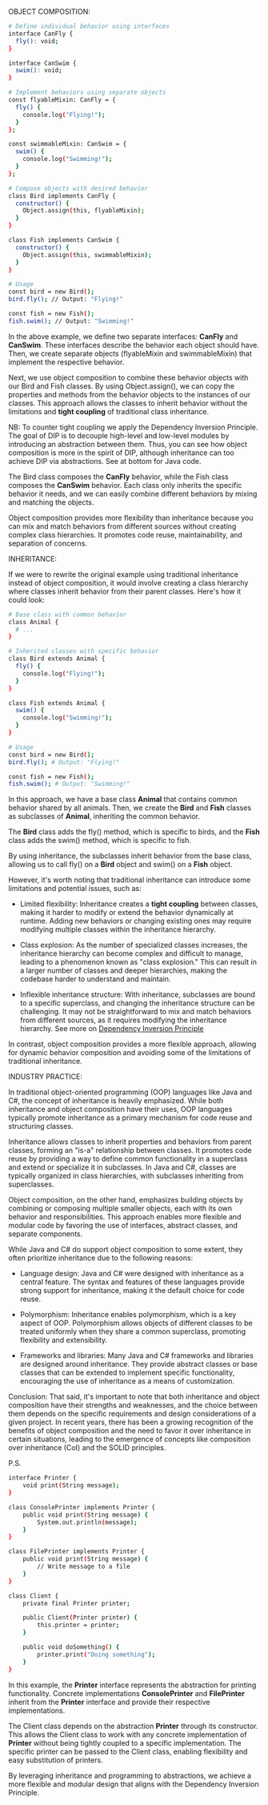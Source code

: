 OBJECT COMPOSITION:
```sh
# Define individual behavior using interfaces
interface CanFly {
  fly(): void;
}

interface CanSwim {
  swim(): void;
}

# Implement behaviors using separate objects
const flyableMixin: CanFly = {
  fly() {
    console.log("Flying!");
  }
};

const swimmableMixin: CanSwim = {
  swim() {
    console.log("Swimming!");
  }
};

# Compose objects with desired behavior
class Bird implements CanFly {
  constructor() {
    Object.assign(this, flyableMixin);
  }
}

class Fish implements CanSwim {
  constructor() {
    Object.assign(this, swimmableMixin);
  }
}

# Usage
const bird = new Bird();
bird.fly(); // Output: "Flying!"

const fish = new Fish();
fish.swim(); // Output: "Swimming!"

```

In the above example, we define two separate interfaces: **CanFly** and **CanSwim**. These interfaces describe the behavior each object should have. Then, we create separate objects (flyableMixin and swimmableMixin) that implement the respective behavior.

Next, we use object composition to combine these behavior objects with our Bird and Fish classes. By using Object.assign(), we can copy the properties and methods from the behavior objects to the instances of our classes. This approach allows the classes to inherit behavior without the limitations and **tight coupling** of traditional class inheritance. 

NB: To counter tight coupling we apply the Dependency Inversion Principle. The goal of DIP is to decouple high-level and low-level modules by introducing an abstraction between them. Thus, you can see how object composition is more in the spirit of DIP, although inheritance can too achieve DIP via abstractions. See at bottom for Java code.

The Bird class composes the **CanFly** behavior, while the Fish class composes the **CanSwim** behavior. Each class only inherits the specific behavior it needs, and we can easily combine different behaviors by mixing and matching the objects.

Object composition provides more flexibility than inheritance because you can mix and match behaviors from different sources without creating complex class hierarchies. It promotes code reuse, maintainability, and separation of concerns.

INHERITANCE:

If we were to rewrite the original example using traditional inheritance instead of object composition, it would involve creating a class hierarchy where classes inherit behavior from their parent classes. Here's how it could look:

```sh
# Base class with common behavior
class Animal {
  # ...
}

# Inherited classes with specific behavior
class Bird extends Animal {
  fly() {
    console.log("Flying!");
  }
}

class Fish extends Animal {
  swim() {
    console.log("Swimming!");
  }
}

# Usage
const bird = new Bird();
bird.fly(); # Output: "Flying!"

const fish = new Fish();
fish.swim(); # Output: "Swimming!"
```

In this approach, we have a base class **Animal** that contains common behavior shared by all animals. Then, we create the **Bird** and **Fish** classes as subclasses of **Animal**, inheriting the common behavior.

The **Bird** class adds the fly() method, which is specific to birds, and the **Fish** class adds the swim() method, which is specific to fish.

By using inheritance, the subclasses inherit behavior from the base class, allowing us to call fly() on a **Bird** object and swim() on a **Fish** object.

However, it's worth noting that traditional inheritance can introduce some limitations and potential issues, such as:

- Limited flexibility: Inheritance creates a **tight coupling** between classes, making it harder to modify or extend the behavior dynamically at runtime. Adding new behaviors or changing existing ones may require modifying multiple classes within the inheritance hierarchy.

- Class explosion: As the number of specialized classes increases, the inheritance hierarchy can become complex and difficult to manage, leading to a phenomenon known as "class explosion." This can result in a larger number of classes and deeper hierarchies, making the codebase harder to understand and maintain.

- Inflexible inheritance structure: With inheritance, subclasses are bound to a specific superclass, and changing the inheritance structure can be challenging. It may not be straightforward to mix and match behaviors from different sources, as it requires modifying the inheritance hierarchy. See more on [Dependency Inversion Principle](https://medium.com/ssense-tech/dependency-injection-vs-dependency-inversion-vs-inversion-of-control-lets-set-the-record-straight-5dc818dc32d1)

In contrast, object composition provides a more flexible approach, allowing for dynamic behavior composition and avoiding some of the limitations of traditional inheritance.

INDUSTRY PRACTICE:

In traditional object-oriented programming (OOP) languages like Java and C#, the concept of inheritance is heavily emphasized. While both inheritance and object composition have their uses, OOP languages typically promote inheritance as a primary mechanism for code reuse and structuring classes.

Inheritance allows classes to inherit properties and behaviors from parent classes, forming an "is-a" relationship between classes. It promotes code reuse by providing a way to define common functionality in a superclass and extend or specialize it in subclasses. In Java and C#, classes are typically organized in class hierarchies, with subclasses inheriting from superclasses.

Object composition, on the other hand, emphasizes building objects by combining or composing multiple smaller objects, each with its own behavior and responsibilities. This approach enables more flexible and modular code by favoring the use of interfaces, abstract classes, and separate components.

While Java and C# do support object composition to some extent, they often prioritize inheritance due to the following reasons:

- Language design: Java and C# were designed with inheritance as a central feature. The syntax and features of these languages provide strong support for inheritance, making it the default choice for code reuse.

- Polymorphism: Inheritance enables polymorphism, which is a key aspect of OOP. Polymorphism allows objects of different classes to be treated uniformly when they share a common superclass, promoting flexibility and extensibility.

- Frameworks and libraries: Many Java and C# frameworks and libraries are designed around inheritance. They provide abstract classes or base classes that can be extended to implement specific functionality, encouraging the use of inheritance as a means of customization.

Conclusion:
That said, it's important to note that both inheritance and object composition have their strengths and weaknesses, and the choice between them depends on the specific requirements and design considerations of a given project. In recent years, there has been a growing recognition of the benefits of object composition and the need to favor it over inheritance in certain situations, leading to the emergence of concepts like composition over inheritance (CoI) and the SOLID principles.






P.S.
```sh
interface Printer {
    void print(String message);
}

class ConsolePrinter implements Printer {
    public void print(String message) {
        System.out.println(message);
    }
}

class FilePrinter implements Printer {
    public void print(String message) {
        // Write message to a file
    }
}

class Client {
    private final Printer printer;

    public Client(Printer printer) {
        this.printer = printer;
    }

    public void doSomething() {
        printer.print("Doing something");
    }
}
```

In this example, the **Printer** interface represents the abstraction for printing functionality. Concrete implementations **ConsolePrinter** and **FilePrinter** inherit from the **Printer** interface and provide their respective implementations.

The Client class depends on the abstraction **Printer** through its constructor. This allows the Client class to work with any concrete implementation of **Printer** without being tightly coupled to a specific implementation. The specific printer can be passed to the Client class, enabling flexibility and easy substitution of printers.

By leveraging inheritance and programming to abstractions, we achieve a more flexible and modular design that aligns with the Dependency Inversion Principle.